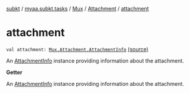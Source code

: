 [subkt](../../../index.md) / [myaa.subkt.tasks](../../index.md) / [Mux](../index.md) / [Attachment](index.md) / [attachment](./attachment.md)

# attachment

`val attachment: `[`Mux.Attachment.AttachmentInfo`](-attachment-info/index.md) [(source)](https://github.com/Myaamori/SubKt/blob/0.1.19/src/main/kotlin/myaa/subkt/tasks/muxtask.kt#L85)

An [AttachmentInfo](-attachment-info/index.md) instance providing information about the attachment.

**Getter**

An [AttachmentInfo](-attachment-info/index.md) instance providing information about the attachment.

